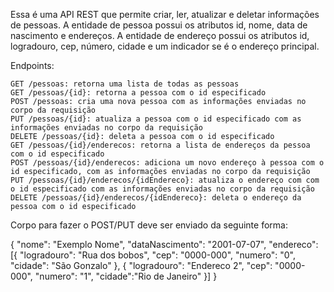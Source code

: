 Essa é uma API REST que permite criar, ler, atualizar e deletar informações de pessoas. A entidade de pessoa possui os atributos id, nome, data de nascimento e endereços. A entidade de endereço possui os atributos id, logradouro, cep, número, cidade e um indicador se é o endereço principal.

Endpoints:

    GET /pessoas: retorna uma lista de todas as pessoas
    GET /pessoas/{id}: retorna a pessoa com o id especificado
    POST /pessoas: cria uma nova pessoa com as informações enviadas no corpo da requisição
    PUT /pessoas/{id}: atualiza a pessoa com o id especificado com as informações enviadas no corpo da requisição
    DELETE /pessoas/{id}: deleta a pessoa com o id especificado
    GET /pessoas/{id}/enderecos: retorna a lista de endereços da pessoa com o id especificado
    POST /pessoas/{id}/enderecos: adiciona um novo endereço à pessoa com o id especificado, com as informações enviadas no corpo da requisição
    PUT /pessoas/{id}/enderecos/{idEndereco}: atualiza o endereço com com o id especificado com as informações enviadas no corpo da requisição
    DELETE /pessoas/{id}/enderecos/{idEndereco}: deleta o endereço da pessoa com o id especificado


Corpo para fazer o POST/PUT deve ser enviado da seguinte forma:

{
"nome": "Exemplo Nome",
    "dataNascimento": "2001-07-07",
    "endereco": [{
        "logradouro": "Rua dos bobos",
        "cep": "0000-000",
        "numero": "0",
        "cidade": "São Gonzalo"
    },
    {
            "logradouro": "Endereco 2",
            "cep": "0000-000",
            "numero": "1",
            "cidade":"Rio de Janeiro"
    }]
}

